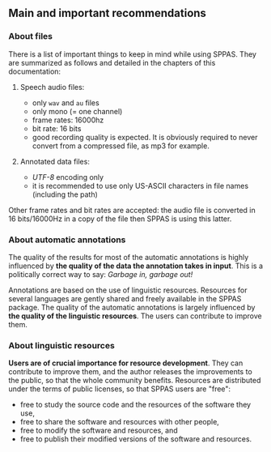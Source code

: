 ## Main and important recommendations


### About files

There is a list of important things to keep in mind while using SPPAS.
They are summarized as follows and detailed in the chapters of this 
documentation:

1. Speech audio files:

    - only `wav` and `au` files
    - only mono (= one channel)
    - frame rates: 16000hz
    - bit rate: 16 bits
    - good recording quality is expected. It is obviously required to
    never convert from a compressed file, as mp3 for example.

2. Annotated data files:

    - *UTF-8* encoding only
    - it is recommended to use only US-ASCII characters in file names (including the path)

Other frame rates and bit rates are accepted: the audio file is converted in
16 bits/16000Hz in a copy of the file then SPPAS is using this latter.


### About automatic annotations

The quality of the results for most of the automatic annotations is highly
influenced by **the quality of the data the annotation takes in input**.
This is a politically correct way to say: *Garbage in, garbage out!*

Annotations are based on the use of linguistic resources. Resources for
several languages are gently shared and freely available in the SPPAS package. 
The quality of the automatic annotations is largely influenced by **the
quality of the linguistic resources**. The users can contribute to improve them. 


### About linguistic resources 

**Users are of crucial importance for resource development**. 
They can contribute to improve them, and the author releases the improvements 
to the public, so that the whole community benefits. Resources are distributed 
under the terms of public licenses, so that SPPAS users are "free": 
- free to study the source code and the resources of the software they use, 
- free to share the software and resources with other people, 
- free to modify the software and resources, and 
- free to publish their modified versions of the software and resources.

